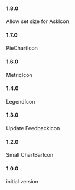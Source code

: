 #### 1.8.0
Allow set size for AskIcon

#### 1.7.0
PieChartIcon

#### 1.6.0
MetricIcon

#### 1.4.0
LegendIcon

#### 1.3.0
Update FeedbackIcon

#### 1.2.0
Small ChartBarIcon

#### 1.0.0
initial version
